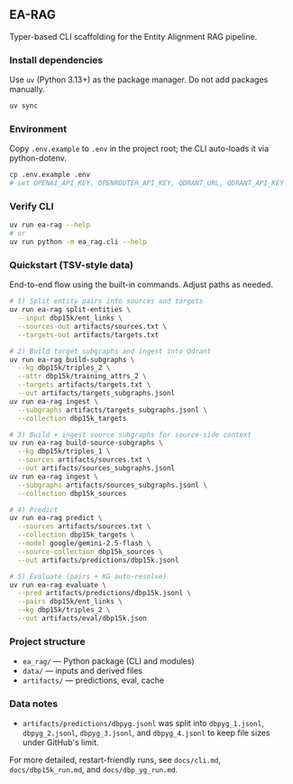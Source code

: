 ## EA-RAG

Typer-based CLI scaffolding for the Entity Alignment RAG pipeline.

### Install dependencies
Use `uv` (Python 3.13+) as the package manager. Do not add packages manually.

```bash
uv sync
```

### Environment
Copy `.env.example` to `.env` in the project root; the CLI auto-loads it via python-dotenv.

```bash
cp .env.example .env
# set OPENAI_API_KEY, OPENROUTER_API_KEY, QDRANT_URL, QDRANT_API_KEY
```

### Verify CLI
```bash
uv run ea-rag --help
# or
uv run python -m ea_rag.cli --help
```

### Quickstart (TSV-style data)
End-to-end flow using the built-in commands. Adjust paths as needed.

```bash
# 1) Split entity pairs into sources and targets
uv run ea-rag split-entities \
  --input dbp15k/ent_links \
  --sources-out artifacts/sources.txt \
  --targets-out artifacts/targets.txt

# 2) Build target subgraphs and ingest into Qdrant
uv run ea-rag build-subgraphs \
  --kg dbp15k/triples_2 \
  --attr dbp15k/training_attrs_2 \
  --targets artifacts/targets.txt \
  --out artifacts/targets_subgraphs.jsonl
uv run ea-rag ingest \
  --subgraphs artifacts/targets_subgraphs.jsonl \
  --collection dbp15k_targets

# 3) Build + ingest source subgraphs for source-side context
uv run ea-rag build-source-subgraphs \
  --kg dbp15k/triples_1 \
  --sources artifacts/sources.txt \
  --out artifacts/sources_subgraphs.jsonl
uv run ea-rag ingest \
  --subgraphs artifacts/sources_subgraphs.jsonl \
  --collection dbp15k_sources

# 4) Predict
uv run ea-rag predict \
  --sources artifacts/sources.txt \
  --collection dbp15k_targets \
  --model google/gemini-2.5-flash \
  --source-collection dbp15k_sources \
  --out artifacts/predictions/dbp15k.jsonl

# 5) Evaluate (pairs + KG auto-resolve)
uv run ea-rag evaluate \
  --pred artifacts/predictions/dbp15k.jsonl \
  --pairs dbp15k/ent_links \
  --kg dbp15k/triples_2 \
  --out artifacts/eval/dbp15k.json
```

### Project structure
- `ea_rag/` — Python package (CLI and modules)
- `data/` — inputs and derived files
- `artifacts/` — predictions, eval, cache

### Data notes
- `artifacts/predictions/dbpyg.jsonl` was split into `dbpyg_1.jsonl`, `dbpyg_2.jsonl`, `dbpyg_3.jsonl`, and `dbpyg_4.jsonl` to keep file sizes under GitHub's limit.

For more detailed, restart-friendly runs, see `docs/cli.md`, `docs/dbp15k_run.md`, and `docs/dbp_yg_run.md`.
